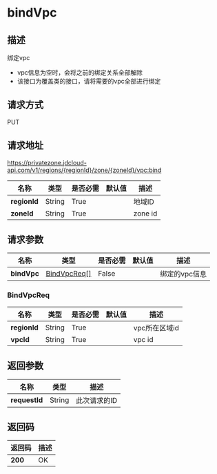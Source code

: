 # bindVpc


## 描述
绑定vpc
- vpc信息为空时，会将之前的绑定关系全部解除
- 该接口为覆盖类的接口，请将需要的vpc全部进行绑定


## 请求方式
PUT

## 请求地址
https://privatezone.jdcloud-api.com/v1/regions/{regionId}/zone/{zoneId}/vpc:bind

|名称|类型|是否必需|默认值|描述|
|---|---|---|---|---|
|**regionId**|String|True| |地域ID|
|**zoneId**|String|True| |zone id|

## 请求参数
|名称|类型|是否必需|默认值|描述|
|---|---|---|---|---|
|**bindVpc**|[BindVpcReq[]](#bindvpcreq)|False| |绑定的vpc信息|

### <div id="BindVpcReq">BindVpcReq</div>
|名称|类型|是否必需|默认值|描述|
|---|---|---|---|---|
|**regionId**|String|True| |vpc所在区域id|
|**vpcId**|String|True| |vpc id|

## 返回参数
|名称|类型|描述|
|---|---|---|
|**requestId**|String|此次请求的ID|


## 返回码
|返回码|描述|
|---|---|
|**200**|OK|
